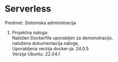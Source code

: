 # Serverless
Predmet: Sistemska administracija
1. Projektna naloga:\
Naložen Dockerfile uporabljen za demonstracijo,\
naložena dokumentacija naloge,\
Uporabljena verzija docker-ja: 24.0.5\
Verzija Ubuntu: 22.04.1

